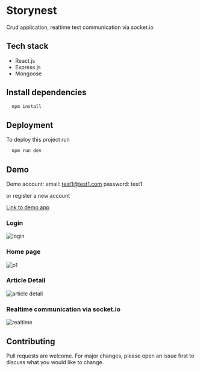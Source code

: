 
# Storynest
Crud application, realtime text communication via socket.io


## Tech stack
- React.js
- Express.js
- Mongoose

## Install dependencies


```bash
  npm install
```
## Deployment

To deploy this project run

```bash
  npm run dev
```

## Demo

Demo account: 
email: test1@test1.com 
password: test1

or register a new account

[Link to demo app](https://storynest-frontend-production.up.railway.app/ "link")

### Login
![login](https://user-images.githubusercontent.com/40490177/228266853-3d79b436-5bae-467e-92a1-c6b1aaf482e7.PNG)

### Home page
![p1](https://user-images.githubusercontent.com/40490177/228265986-c31cced0-c4cc-42d2-a7da-6889b674f13b.PNG)

### Article Detail
![article detail](https://user-images.githubusercontent.com/40490177/228266968-744a09bc-70b6-4040-adb2-67f9ce3d4b07.PNG)

### Realtime communication via socket.io
![realtime](https://user-images.githubusercontent.com/40490177/228267412-d64a92e3-a70a-432a-843c-f1eca4b414e7.PNG)


## Contributing

Pull requests are welcome. For major changes, please open an issue first
to discuss what you would like to change.

